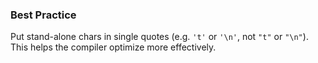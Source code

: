 ### Best Practice
Put stand-alone chars in single quotes (e.g. `'t'` or `'\n'`, not `"t"` or `"\n"`). This helps the compiler optimize more effectively.
